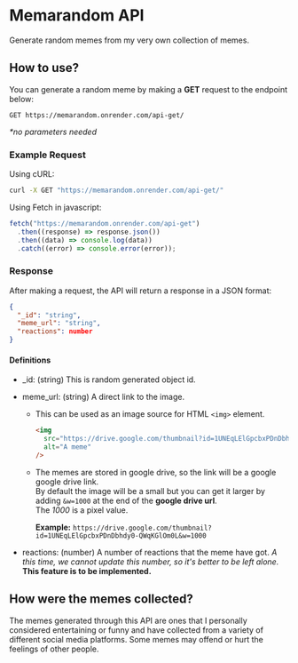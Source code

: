 # Memarandom API

Generate random memes from my very own collection of memes.

## How to use?

You can generate a random meme by making a **GET** request to the endpoint below:

```
GET https://memarandom.onrender.com/api-get/
```

_\*no parameters needed_

### Example Request

Using cURL:

```bash
curl -X GET "https://memarandom.onrender.com/api-get/"
```

Using Fetch in javascript:

```js
fetch("https://memarandom.onrender.com/api-get")
  .then((response) => response.json())
  .then((data) => console.log(data))
  .catch((error) => console.error(error));
```

### Response

After making a request, the API will return a response in a JSON format:

```json
{
  "_id": "string",
  "meme_url": "string",
  "reactions": number
}
```

#### Definitions

- \_id: (string) This is random generated object id.
- meme_url: (string) A direct link to the image.

  - This can be used as an image source for HTML `<img>` element.

    ```html
    <img
      src="https://drive.google.com/thumbnail?id=1UNEqLElGpcbxPDnDbhdy0-QWqKGlOm0L"
      alt="A meme"
    />
    ```

  - The memes are stored in google drive, so the link will be a google google drive link. <br/>
    By default the image will be a small but you can get it larger by adding `&w=1000` at the end of the **google drive url**. <br/>
    The _1000_ is a pixel value.

    **Example:** `https://drive.google.com/thumbnail?id=1UNEqLElGpcbxPDnDbhdy0-QWqKGlOm0L&w=1000`

- reactions: (number) A number of reactions that the meme have got. _A this time, we cannot update this number, so it's better to be left alone._ **This feature is to be implemented.**

## How were the memes collected?

The memes generated through this API are ones that I personally considered entertaining or funny and have collected from a variety of different social media platforms. Some memes may offend or hurt the feelings of other people.
